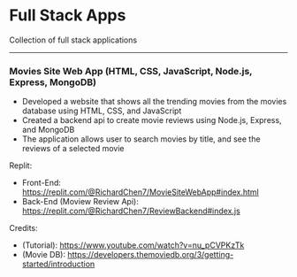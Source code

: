 # Full Stack Apps
Collection of full stack applications<hr>
<h3>Movies Site Web App (HTML, CSS, JavaScript, Node.js, Express, MongoDB)</h3>
<ul>
  <li>Developed a website that shows all the trending movies from the movies database using HTML, CSS, and JavaScript</li>
  <li>Created a backend api to create movie reviews using Node.js, Express, and MongoDB</li>
  <li>The application allows user to search movies by title, and see the reviews of a selected movie</li>
</ul>

Replit:
- Front-End: https://replit.com/@RichardChen7/MovieSiteWebApp#index.html
- Back-End (Moview Review Api): https://replit.com/@RichardChen7/ReviewBackend#index.js

Credits:
- (Tutorial): https://www.youtube.com/watch?v=nu_pCVPKzTk
- (Movie DB): https://developers.themoviedb.org/3/getting-started/introduction
